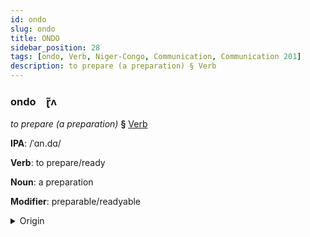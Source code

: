 ```yaml
---
id: ondo
slug: ondo
title: ONDO
sidebar_position: 28
tags: [ondo, Verb, Niger-Congo, Communication, Communication 201]
description: to prepare (a preparation) § Verb
---
```


### ondo&emsp;<span kind="abugida">ɽ̃ʌ</span>

*to prepare (a preparation)* **§** [Verb](../../tags/Verb)

**IPA**: /ˈɑn.dɑ/

**Verb**: to prepare/ready

**Noun**: a preparation

**Modifier**: preparable/readyable

<details>
    <summary>Origin</summary>
    Swahili -andaa <br/>
    <em>Niger-Congo Language Family</em>
</details>
